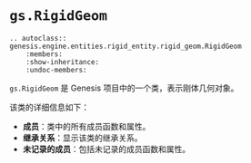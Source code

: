 # `gs.RigidGeom`

```{eval-rst}  
.. autoclass:: genesis.engine.entities.rigid_entity.rigid_geom.RigidGeom
    :members:
    :show-inheritance:
    :undoc-members:
```

`gs.RigidGeom` 是 Genesis 项目中的一个类，表示刚体几何对象。

该类的详细信息如下：

- **成员**：类中的所有成员函数和属性。
- **继承关系**：显示该类的继承关系。
- **未记录的成员**：包括未记录的成员函数和属性。
